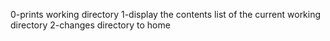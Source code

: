 0-prints working directory
1-display the contents list of the current working directory
2-changes directory to home
